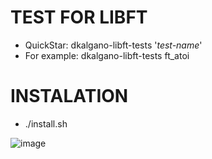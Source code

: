# TEST FOR LIBFT
- QuickStar:  dkalgano-libft-tests '*test-name*'
- For example:  dkalgano-libft-tests ft_atoi
# INSTALATION
- ./install.sh

![image](https://github.com/user-attachments/assets/67bf5ab6-02d1-42b3-aa69-ecb08099a421)
